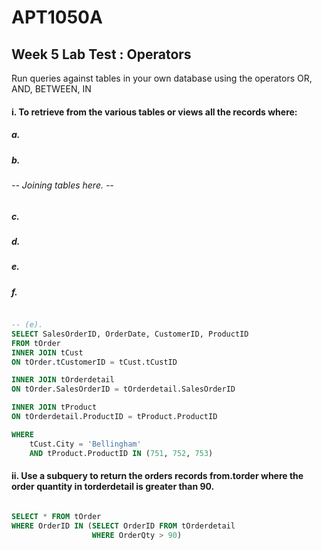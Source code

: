 # APT1050A
## Week 5  Lab Test : Operators 
Run queries against tables in your own database using the operators OR, AND, BETWEEN, IN

#### i. To retrieve from the various tables or views all the records where:

##### a. 
##### b. 

###### -- Joining tables here. --
##### c. 
##### d. 
##### e. 
##### f. 
```sql

-- (e).
SELECT SalesOrderID, OrderDate, CustomerID, ProductID
FROM tOrder
INNER JOIN tCust
ON tOrder.tCustomerID = tCust.tCustID

INNER JOIN tOrderdetail
ON tOrder.SalesOrderID = tOrderdetail.SalesOrderID

INNER JOIN tProduct
ON tOrderdetail.ProductID = tProduct.ProductID

WHERE 
    tCust.City = 'Bellingham'
    AND tProduct.ProductID IN (751, 752, 753)

```

#### ii. Use a subquery to return the orders records from.torder where the order quantity in torderdetail  is greater than 90. 

```sql

SELECT * FROM tOrder
WHERE OrderID IN (SELECT OrderID FROM tOrderdetail
                  WHERE OrderQty > 90)

```
